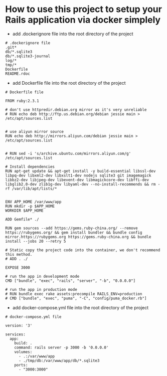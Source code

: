 # How to use this project to setup your Rails application via docker simplely

 - add .dockerignore file into the root directory of the project

```
# .dockerignore file
.git*
db/*.sqlite3
db/*.sqlite3-journal
log/*
tmp/*
Dockerfile
README.rdoc
```

 - add Dockerfile file into the root directory of the project

```
# Dockerfile file

FROM ruby:2.3.1

# don't use httpredir.debian.org mirror as it's very unreliable
# RUN echo deb http://ftp.us.debian.org/debian jessie main > /etc/apt/sources.list


# use aliyun mirror source
RUN echo deb http://mirrors.aliyun.com/debian jessie main > /etc/apt/sources.list


# RUN sed -i 's/archive.ubuntu.com/mirrors.aliyun.com/g' /etc/apt/sources.list

# Install dependencies
RUN apt-get update && apt-get install -y build-essential libssl-dev libpq-dev libxml2-dev libxslt1-dev nodejs sqlite3 git imagemagick libbz2-dev libjpeg-dev libevent-dev libmagickcore-dev libffi-dev libglib2.0-dev zlib1g-dev libyaml-dev --no-install-recommends && rm -rf /var/lib/apt/lists/*


ENV APP_HOME /var/www/app
RUN mkdir -p $APP_HOME
WORKDIR $APP_HOME

ADD Gemfile* ./

RUN gem sources --add https://gems.ruby-china.org/ --remove https://rubygems.org/ && gem install bundler && bundle config mirror.https://rubygems.org https://gems.ruby-china.org && bundle install --jobs 20 --retry 5

# Static copy the project code into the container, we don't recommend this method.
# ADD . ./

EXPOSE 3000

# run the app in development mode
CMD ["bundle", "exec", "rails", "server", "-b", "0.0.0.0"]

# run the app in production mode
# RUN bundle exec rake assets:precompile RAILS_ENV=production
# CMD ["bundle", "exec", "puma", "-C", "config/puma_docker.rb"]

```

 - add docker-compose.yml file into the root directory of the project

```
# docker-compose.yml file

version: '3'

services:
  app:
    build: .
    command: rails server -p 3000 -b '0.0.0.0'
    volumes:
      - .:/var/www/app
      - ./tmp/db:/var/www/app/db/*.sqlite3
    ports:
      - "3000:3000"
```
